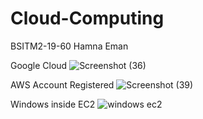 # Cloud-Computing
BSITM2-19-60 Hamna Eman

Google Cloud
![Screenshot (36)](https://user-images.githubusercontent.com/114182679/191885644-dcdd1c10-cb11-431d-8d92-65dd8ad9e56f.png)


AWS Account Registered
![Screenshot (39)](https://user-images.githubusercontent.com/114182679/191885673-b2a0880f-7859-40f0-b3a6-8ca99185c611.png)


Windows inside EC2 
![windows ec2](https://user-images.githubusercontent.com/114182679/191885814-2fde293d-11f4-409d-b674-1ffa129fa5c6.jpeg)





